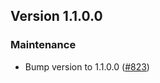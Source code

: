 ## Version 1.1.0.0

### Maintenance
* Bump version to 1.1.0.0 ([#823](https://github.com/opensearch-project/security-dashboards-plugin/pull/823))
